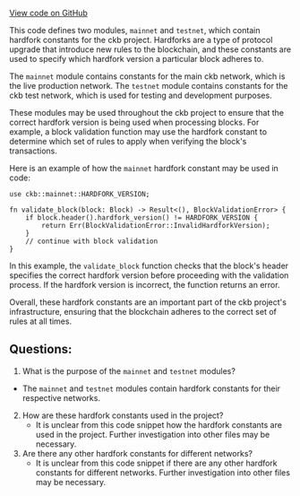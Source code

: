 [View code on GitHub](https://github.com/nervosnetwork/ckb/util/constant/src/hardfork/mod.rs)

This code defines two modules, `mainnet` and `testnet`, which contain hardfork constants for the ckb project. Hardforks are a type of protocol upgrade that introduce new rules to the blockchain, and these constants are used to specify which hardfork version a particular block adheres to. 

The `mainnet` module contains constants for the main ckb network, which is the live production network. The `testnet` module contains constants for the ckb test network, which is used for testing and development purposes. 

These modules may be used throughout the ckb project to ensure that the correct hardfork version is being used when processing blocks. For example, a block validation function may use the hardfork constant to determine which set of rules to apply when verifying the block's transactions. 

Here is an example of how the `mainnet` hardfork constant may be used in code:

```
use ckb::mainnet::HARDFORK_VERSION;

fn validate_block(block: Block) -> Result<(), BlockValidationError> {
    if block.header().hardfork_version() != HARDFORK_VERSION {
        return Err(BlockValidationError::InvalidHardforkVersion);
    }
    // continue with block validation
}
```

In this example, the `validate_block` function checks that the block's header specifies the correct hardfork version before proceeding with the validation process. If the hardfork version is incorrect, the function returns an error. 

Overall, these hardfork constants are an important part of the ckb project's infrastructure, ensuring that the blockchain adheres to the correct set of rules at all times.
## Questions: 
 1. What is the purpose of the `mainnet` and `testnet` modules?
   - The `mainnet` and `testnet` modules contain hardfork constants for their respective networks.
2. How are these hardfork constants used in the project?
   - It is unclear from this code snippet how the hardfork constants are used in the project. Further investigation into other files may be necessary.
3. Are there any other hardfork constants for different networks?
   - It is unclear from this code snippet if there are any other hardfork constants for different networks. Further investigation into other files may be necessary.